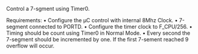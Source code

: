 Control a 7-sgment using Timer0.

Requirements:
• Configure the μC control with internal 8Mhz Clock.
• 7-segment connected to PORTD.
• Configure the timer clock to F_CPU/256.
• Timing should be count using Timer0 in Normal Mode.
• Every second the 7-segment should be incremented by one. If the first 7-sement reached 9 overflow will occur.
